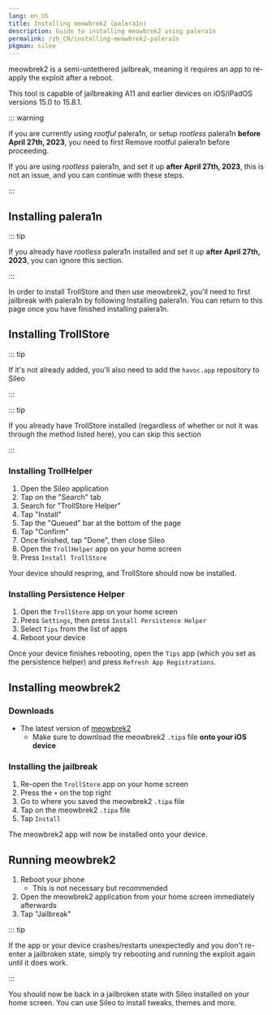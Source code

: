 ```yaml
---
lang: en_US
title: Installing meowbrek2 (palera1n)
description: Guide to installing meowbrek2 using palera1n
permalink: /zh_CN/installing-meowbrek2-palera1n
pkgman: sileo
---
```


meowbrek2 is a <router-link to="/types-of-jailbreak/#semi-untethered-jailbreaks">semi-untethered</router-link> jailbreak, meaning it requires an app to re-apply the exploit after a reboot.

This tool is capable of jailbreaking A11 and earlier devices on iOS/iPadOS versions 15.0 to 15.8.1.

::: warning

if you are currently using *rootful* palera1n, or setup *rootless* palera1n **before April 27th, 2023**, you need to first <router-link to="/removing-palera1n">Remove rootful palera1n</router-link> before proceeding.

If you are using *rootless* palera1n, and set it up **after April 27th, 2023**, this is not an issue, and you can continue with these steps.

:::

## Installing palera1n

::: tip

If you already have *rootless* palera1n installed and set it up **after April 27th, 2023**, you can ignore this section.

:::

In order to install TrollStore and then use meowbrek2, you'll need to first jailbreak with palera1n by following <router-link to="/installing-palera1n">Installing palera1n</router-link>. You can return to this page once you have finished installing palera1n.

## Installing TrollStore

::: tip

If it's not already added, you'll also need to add the `havoc.app` repository to Sileo

:::

::: tip

If you already have TrollStore installed (regardless of whether or not it was through the method listed here), you can skip this section

:::

### Installing TrollHelper

1. Open the Sileo application
1. Tap on the "Search" tab
1. Search for "TrollStore Helper"
1. Tap "Install"
1. Tap the "Queued" bar at the bottom of the page
1. Tap "Confirm"
1. Once finished, tap "Done", then close Sileo
1. Open the `TrollHelper` app on your home screen
1. Press `Install TrollStore`

Your device should respring, and TrollStore should now be installed.

### Installing Persistence Helper

1. Open the `TrollStore` app on your home screen
1. Press `Settings`, then press `Install Persistence Helper`
1. Select `Tips` from the list of apps
1. Reboot your device

Once your device finishes rebooting, open the `Tips` app (which you set as the persistence helper) and press `Refresh App Registrations`.

## Installing meowbrek2

### Downloads

- The latest version of [meowbrek2](https://kok3shidoll.github.io/download/secret/8F38F948-BCF6-46AF-8926-C95D823107B0/meowbrek2_1.1.7_TS.tipa)
    - Make sure to download the meowbrek2 `.tipa` file **onto your iOS device**

### Installing the jailbreak

1. Re-open the `TrollStore` app on your home screen
1. Press the `+` on the top right
1. Go to where you saved the meowbrek2 `.tipa` file
1. Tap on the meowbrek2 `.tipa` file
1. Tap `Install`

The meowbrek2 app will now be installed onto your device.

## Running meowbrek2

1. Reboot your phone
    - This is not necessary but recommended
1. Open the meowbrek2 application from your home screen immediately afterwards
1. Tap "Jailbreak"

::: tip

If the app or your device crashes/restarts unexpectedly and you don't re-enter a jailbroken state, simply try rebooting and running the exploit again until it does work.

:::

You should now be back in a jailbroken state with Sileo installed on your home screen. You can use Sileo to install <router-link to="/faq/#what-are-tweaks">tweaks</router-link>, themes and more.
